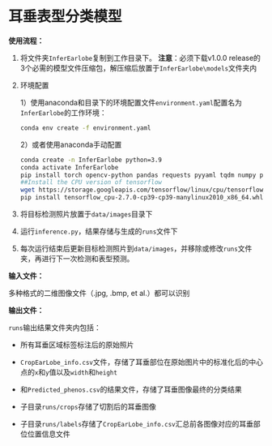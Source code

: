 # 耳垂表型分类模型

**使用流程：**

1. 将文件夹`InferEarlobe`复制到工作目录下。
   **注意**：必须下载v1.0.0 release的3个必需的模型文件压缩包，解压缩后放置于`InferEarlobe\models`文件夹内

2. 环境配置
   
   1）使用anaconda和目录下的环境配置文件`environment.yaml`配置名为`InferEarlobe`的工作环境：
   
   ```bash
   conda env create -f environment.yaml
   ```
   
   2）或者使用anaconda手动配置
   
   ```bash
   conda create -n InferEarlobe python=3.9
   conda activate InferEarlobe
   pip install torch opencv-python pandas requests pyyaml tqdm numpy pillow torchvision matplotlib seaborn
   ##Install the CPU version of tensorflow
   wget https://storage.googleapis.com/tensorflow/linux/cpu/tensorflow_cpu-2.7.0-cp39-cp39-manylinux2010_x86_64.whl
   pip install tensorflow_cpu-2.7.0-cp39-cp39-manylinux2010_x86_64.whl
   ```

3. 将目标检测照片放置于`data/images`目录下

4. 运行`inference.py`，结果存储与生成的`runs`文件下

5. 每次运行结束后更新目标检测照片到`data/images`，并移除或修改`runs`文件夹，再进行下一次检测和表型预测。

**输入文件：**

多种格式的二维图像文件（.jpg, .bmp, et al.）都可以识别

**输出文件：**

`runs`输出结果文件夹内包括：

+ 所有耳垂区域标签标注后的原始照片

+ `CropEarLobe_info.csv`文件，存储了耳垂部位在原始图片中的标准化后的中心点的`x`和`y`值以及`width`和`height`

+ 和`Predicted_phenos.csv`的结果文件，存储了耳垂图像最终的分类结果

+ 子目录`runs/crops`存储了切割后的耳垂图像

+ 子目录`runs/labels`存储了`CropEarLobe_info.csv`汇总前各图像对应的耳垂部位位置信息文件
